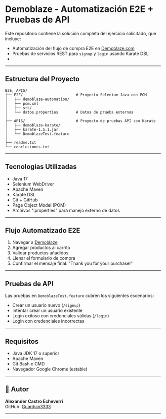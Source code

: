# Demoblaze - Automatización E2E + Pruebas de API

Este repositorio contiene la solución completa del ejercicio solicitado, que incluye:

- Automatización del flujo de compra E2E en [Demoblaze.com](https://www.demoblaze.com)
- Pruebas de servicios REST para `signup` y `login` usando Karate DSL
- 
---

## Estructura del Proyecto

```
E2E, APIS/
├── E2E/                        # Proyecto Selenium Java con POM
│   ├── demoblaze-automation/
│   ├── pom.xml
│   ├── src/
│   └── datos.properties        # Datos de prueba externos
│
├── APIS/                       # Proyecto de pruebas API con Karate
│   ├── demoblaze-karate/
│   ├── karate-1.5.1.jar
│   └── DemoblazeTest.feature
│
├── readme.txt
└── conclusiones.txt
```

---

## Tecnologías Utilizadas

- Java 17
- Selenium WebDriver
- Apache Maven
- Karate DSL
- Git + GitHub
- Page Object Model (POM)
- Archivos ".properties" para manejo externo de datos

---

## Flujo Automatizado E2E

1. Navegar a [Demoblaze](https://www.demoblaze.com)
2. Agregar productos al carrito
3. Validar productos añadidos
4. Llenar el formulario de compra
5. Confirmar el mensaje final: "Thank you for your purchase!"

---

##  Pruebas de API

Las pruebas en `DemoblazeTest.feature` cubren los siguientes escenarios:

- Crear un usuario nuevo (`/signup`)
- Intentar crear un usuario existente
- Login exitoso con credenciales válidas (`/login`)
- Login con credenciales incorrectas

---

##  Requisitos

- Java JDK 17 o superior
- Apache Maven
- Git Bash o CMD
- Navegador Google Chrome (estable)

---

## 👤 Autor

**Alexander Castro Echeverri**  
GitHub: [Guardian3333](https://github.com/Guardian3333/Devsu-Ejercicio)

---